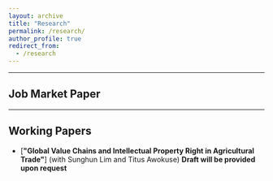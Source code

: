 ```yaml
---
layout: archive
title: "Research"
permalink: /research/
author_profile: true
redirect_from:
  - /research
---
```


<hr>

## Job Market Paper

<hr>

## Working Papers
* [**"Global Value Chains and Intellectual Property Right in Agricultural Trade"**] (with Sunghun Lim and Titus Awokuse) **Draft will be provided upon request**

